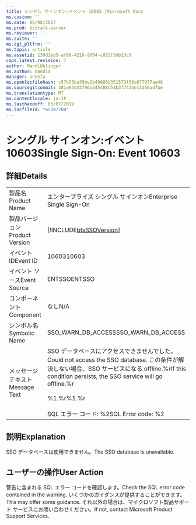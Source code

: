 ```yaml
---
title: シングル サインオン:イベント 10603 |Microsoft Docs
ms.custom: ''
ms.date: 06/08/2017
ms.prod: biztalk-server
ms.reviewer: ''
ms.suite: ''
ms.tgt_pltfrm: ''
ms.topic: article
ms.assetid: 139d1eb5-af88-4216-9604-c052f3db13c9
caps.latest.revision: 7
author: MandiOhlinger
ms.author: mandia
manager: anneta
ms.openlocfilehash: c57b75ba39be2b49606b351573f50c677077aa48
ms.sourcegitcommit: 381e83d43796a345488d54b3f7413e11d56ad7be
ms.translationtype: MT
ms.contentlocale: ja-JP
ms.lasthandoff: 05/07/2019
ms.locfileid: "65397780"
---
```

# <a name="single-sign-on-event-10603"></a><span data-ttu-id="64593-102">シングル サインオン:イベント 10603</span><span class="sxs-lookup"><span data-stu-id="64593-102">Single Sign-On: Event 10603</span></span>
## <a name="details"></a><span data-ttu-id="64593-103">詳細</span><span class="sxs-lookup"><span data-stu-id="64593-103">Details</span></span>  
  
|                 |                                                                                                                                                    |
|-----------------|----------------------------------------------------------------------------------------------------------------------------------------------------|
|  <span data-ttu-id="64593-104">製品名</span><span class="sxs-lookup"><span data-stu-id="64593-104">Product Name</span></span>   |                                                             <span data-ttu-id="64593-105">エンタープライズ シングル サインオン</span><span class="sxs-lookup"><span data-stu-id="64593-105">Enterprise Single Sign-On</span></span>                                                              |
| <span data-ttu-id="64593-106">製品バージョン</span><span class="sxs-lookup"><span data-stu-id="64593-106">Product Version</span></span> |                                             [!INCLUDE[btsSSOVersion](../includes/btsssoversion-md.md)]                                             |
|    <span data-ttu-id="64593-107">イベント ID</span><span class="sxs-lookup"><span data-stu-id="64593-107">Event ID</span></span>     |                                                                       <span data-ttu-id="64593-108">10603</span><span class="sxs-lookup"><span data-stu-id="64593-108">10603</span></span>                                                                        |
|  <span data-ttu-id="64593-109">イベント ソース</span><span class="sxs-lookup"><span data-stu-id="64593-109">Event Source</span></span>   |                                                                       <span data-ttu-id="64593-110">ENTSSO</span><span class="sxs-lookup"><span data-stu-id="64593-110">ENTSSO</span></span>                                                                       |
|    <span data-ttu-id="64593-111">コンポーネント</span><span class="sxs-lookup"><span data-stu-id="64593-111">Component</span></span>    |                                                                        <span data-ttu-id="64593-112">なし</span><span class="sxs-lookup"><span data-stu-id="64593-112">N/A</span></span>                                                                         |
|  <span data-ttu-id="64593-113">シンボル名</span><span class="sxs-lookup"><span data-stu-id="64593-113">Symbolic Name</span></span>  |                                                                 <span data-ttu-id="64593-114">SSO_WARN_DB_ACCESS</span><span class="sxs-lookup"><span data-stu-id="64593-114">SSO_WARN_DB_ACCESS</span></span>                                                                 |
|  <span data-ttu-id="64593-115">メッセージ テキスト</span><span class="sxs-lookup"><span data-stu-id="64593-115">Message Text</span></span>   | <span data-ttu-id="64593-116">SSO データベースにアクセスできませんでした。</span><span class="sxs-lookup"><span data-stu-id="64593-116">Could not access the SSO database.</span></span> <span data-ttu-id="64593-117">この条件が解決しない場合、SSO サービスになる offline.%r</span><span class="sxs-lookup"><span data-stu-id="64593-117">If this condition persists, the SSO service will go offline.%r</span></span><br /><br /> <span data-ttu-id="64593-118">%1.%r</span><span class="sxs-lookup"><span data-stu-id="64593-118">%1.%r</span></span><br /><br /> <span data-ttu-id="64593-119">SQL エラー コード: %2</span><span class="sxs-lookup"><span data-stu-id="64593-119">SQL Error code: %2</span></span> |
  
## <a name="explanation"></a><span data-ttu-id="64593-120">説明</span><span class="sxs-lookup"><span data-stu-id="64593-120">Explanation</span></span>  
 <span data-ttu-id="64593-121">SSO データベースは使用できません。</span><span class="sxs-lookup"><span data-stu-id="64593-121">The SSO database is unavailable.</span></span>  
  
## <a name="user-action"></a><span data-ttu-id="64593-122">ユーザーの操作</span><span class="sxs-lookup"><span data-stu-id="64593-122">User Action</span></span>  
 <span data-ttu-id="64593-123">警告に含まれる SQL エラー コードを確認します。</span><span class="sxs-lookup"><span data-stu-id="64593-123">Check the SQL error code contained in the warning.</span></span> <span data-ttu-id="64593-124">いくつかのガイダンスが提供することができます。</span><span class="sxs-lookup"><span data-stu-id="64593-124">This may offer some guidance.</span></span> <span data-ttu-id="64593-125">それ以外の場合は、マイクロソフト製品サポート サービスにお問い合わせください。</span><span class="sxs-lookup"><span data-stu-id="64593-125">If not, contact Microsoft Product Support Services.</span></span>